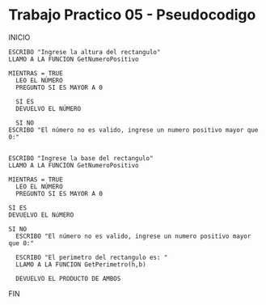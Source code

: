# Trabajo Practico 05 - Pseudocodigo

INICIO

   	ESCRIBO "Ingrese la altura del rectangulo"
  	LLAMO A LA FUNCION GetNumeroPositivo
	
  	MIENTRAS = TRUE
	  LEO EL NÚMERO
	  PREGUNTO SI ES MAYOR A 0

	  SI ES
	  DEVUELVO EL NÚMERO

	  SI NO
  	ESCRIBO "El número no es valido, ingrese un numero positivo mayor que 0:"

	
  	ESCRIBO "Ingrese la base del rectangulo"
  	LLAMO A LA FUNCION GetNumeroPositivo
	
  	MIENTRAS = TRUE
	  LEO EL NÚMERO
	  PREGUNTO SI ES MAYOR A 0

  	SI ES
  	DEVUELVO EL NúMERO

    SI NO
	  ESCRIBO "El número no es valido, ingrese un numero positivo mayor que 0:"	

	  ESCRIBO "El perimetro del rectangulo es: "
	  LLAMO A LA FUNCION GetPerimetro(h,b)
	
	  DEVUELVO EL PRODUCTO DE AMBOS
	  
FIN
